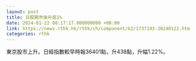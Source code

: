 ```yaml
---
layout: post
title: 日股開市後升逾1%
date: 2024-01-22 08:17:17.000000000 +08:00
link: https://news.rthk.hk/rthk/ch/component/k2/1737183-20240122.htm
categories: rthk
---
```


東京股市上升。日經指數較早時報36401點，升438點，升幅1.22%。
